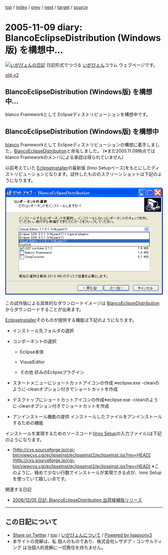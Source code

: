 [top](../index.html) 
 / [index](index.html) 
 / [prev](ig051106.html) 
 / [next](ig051112.html) 
 / [target](https://www.igapyon.jp/igapyon/diary/2005/ig051109.html) 
 / [source](https://github.com/igapyon/diary/blob/master/2005/ig051109.src.md) 

2005-11-09 diary: BlancoEclipseDistribution (Windows版) を構想中…
=====================================================================================================
[![いがぴょんの日記](https://www.igapyon.jp/igapyon/diary/images/iga200306s.jpg "いがぴょん")](https://www.igapyon.jp/igapyon/diary/memo/memoigapyon.html) 日記形式でつづる [いがぴょん](https://www.igapyon.jp/igapyon/diary/memo/memoigapyon.html)コラム ウェブページです。

[old-v2](ig051109-orig.html)

## BlancoEclipseDistribution (Windows版) を構想中…

blanco Frameworkとして Eclipseディストリビューションを構想中です。


## BlancoEclipseDistribution (Windows版) を構想中

[blanco](http://www.igapyon.jp/blanco/blanco.ja.html) Frameworkとして Eclipseディストリビューションの構想に着手しました。[BlancoEclipseDistribution](http://www.igapyon.jp/blanco/blancoeclipsedistribution.html)と命名しました。
(※まだ2005.11.09時点では blanco Frameworkのメンバによる承認は得られていません)

以前考えていた [EclipseInstaller](https://www.igapyon.jp/igapyon/diary/keyword/eclipseinstaller.html)の最新版 (Inno Setupベース)をもとにしたディストリビューションとなります。試作したもののスクリーンショットは下記のようになります。

![N/A](../images/blancoeclipsedistribution.png)

この試作版による具体的なダウンロードイメージは [BlancoEclipseDistribution](http://www.igapyon.jp/blanco/blancoeclipsedistribution.html) からダウンロードすることが出来ます。

[EclipseInstaller](https://www.igapyon.jp/igapyon/diary/keyword/eclipseinstaller.html)そのものが提供する機能は下記のようになります。

* インストール先フォルダの選択
  
* コンポーネントの選択
  
  * Eclipse本体
    
  * VisualEditor
    
  * その他 好みのEclipseプラグイン
  

  
* スタートメニューにショートカットアイコンの作成
  ※eclipse.exe -cleanのように-cleanオプション付きでショートカットを作成
  
* デスクトップにショートカットアイコンの作成※eclipse.exe -cleanのように-cleanオプション付きでショートカットを作成
  
* アンインストール機能の提供
  インストールしたファイルをアンインストールするための機能

インストールを実現するためのソースコード([Inno Setup](http://www.forest.impress.co.jp/lib/stdy/program/progsupt/innosetup.html)の入力ファイル)は下記のようになります。

* [http://cvs.sourceforge.jp/cgi-bin/viewcvs.cgi/eclipseinst/eclipseinst2/eclipseinst.iss?rev=HEAD](http://cvs.sourceforge.jp/cgi-bin/viewcvs.cgi/eclipseinst/eclipseinst2/eclipseinst.iss?rev=HEAD)
  ※このように、極めて少ない行数でインストールが実現できる点が、Inno Setupを使っていて嬉しい点です。

関連する日記

* [2006/12/05 日記: BlancoEclipseDistribution 出荷候補版リリース](../2006/ig061205.html)


----------------------------------------------------------------------------------------------------

## この日記について

* [Share on Twitter](https://twitter.com/intent/tweet?hashtags=igapyon%2Cdiary%2C%E3%81%84%E3%81%8C%E3%81%B4%E3%82%87%E3%82%93&text=BlancoEclipseDistribution+%28Windows%E7%89%88%29+%E3%82%92%E6%A7%8B%E6%83%B3%E4%B8%AD%E2%80%A6&url=https%3A%2F%2Fwww.igapyon.jp%2Figapyon%2Fdiary%2F2005%2Fig051109.html) / [top](../index.html) / [いがぴょんについて](https://www.igapyon.jp/igapyon/diary/memo/memoigapyon.html) / [Powered by Igapyonv3](https://github.com/igapyon/igapyonv3)
* 本サイトの見解は、私 個人のものであり、株式会社レザボア・コンサルティング は当個人的見解に一切責任を持ちません。 
